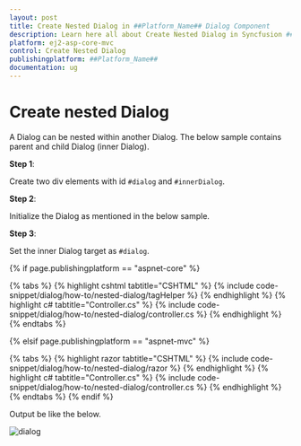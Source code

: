```yaml
---
layout: post
title: Create Nested Dialog in ##Platform_Name## Dialog Component
description: Learn here all about Create Nested Dialog in Syncfusion ##Platform_Name## Dialog component of Syncfusion Essential JS 2 and more.
platform: ej2-asp-core-mvc
control: Create Nested Dialog
publishingplatform: ##Platform_Name##
documentation: ug
---
```



# Create nested Dialog

A Dialog can be nested within another Dialog. The below sample contains parent and child Dialog (inner Dialog).

**Step 1**:

Create two div elements with id `#dialog` and `#innerDialog`.

**Step 2**:

Initialize the Dialog as mentioned in the below sample.

**Step 3**:

Set the inner Dialog target as `#dialog`.

{% if page.publishingplatform == "aspnet-core" %}

{% tabs %}
{% highlight cshtml tabtitle="CSHTML" %}
{% include code-snippet/dialog/how-to/nested-dialog/tagHelper %}
{% endhighlight %}
{% highlight c# tabtitle="Controller.cs" %}
{% include code-snippet/dialog/how-to/nested-dialog/controller.cs %}
{% endhighlight %}
{% endtabs %}

{% elsif page.publishingplatform == "aspnet-mvc" %}

{% tabs %}
{% highlight razor tabtitle="CSHTML" %}
{% include code-snippet/dialog/how-to/nested-dialog/razor %}
{% endhighlight %}
{% highlight c# tabtitle="Controller.cs" %}
{% include code-snippet/dialog/how-to/nested-dialog/controller.cs %}
{% endhighlight %}
{% endtabs %}
{% endif %}



Output be like the below.

![dialog](../images/dialog-nested.png)
